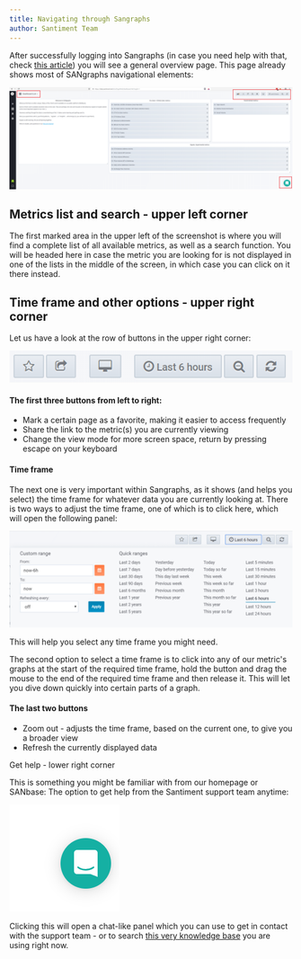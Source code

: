 ```yaml
---
title: Navigating through Sangraphs
author: Santiment Team
---
```


After successfully logging into Sangraphs (in case you need help with
that, check [this
article](/intercom-articles/getting-started/sangraphs/logging-into-sangraphs))
you will see a general overview page. This page already shows most of
SANgraphs navigational elements:

![](02_sangraphs_navigation.png)

## Metrics list and search - upper left corner

The first marked area in the upper left of the screenshot is where you
will find a complete list of all available metrics, as well as a search
function. You will be headed here in case the metric you are looking for
is not displayed in one of the lists in the middle of the screen, in
which case you can click on it there instead.

## Time frame and other options - upper right corner

Let us have a look at the row of buttons in the upper right corner:

![](03_sangraphs_navigation.png)

#### The first three buttons from left to right:

-   Mark a certain page as a favorite, making it easier to access
    frequently
-   Share the link to the metric(s) you are currently viewing
-   Change the view mode for more screen space, return by pressing
    escape on your keyboard

#### Time frame

The next one is very important within Sangraphs, as it shows (and helps
you select) the time frame for whatever data you are currently looking
at. There is two ways to adjust the time frame, one of which is to click
here, which will open the following panel:

![](13_sangraphs_time_range_selection.png)

This will help you select any time frame you might need.

The second option to select a time frame is to click into any of our
metric's graphs at the start of the required time frame, hold the
button and drag the mouse to the end of the required time frame and then
release it. This will let you dive down quickly into certain parts of a
graph.

#### The last two buttons

-   Zoom out - adjusts the time frame, based on the current one, to give
    you a broader view
-   Refresh the currently displayed data

Get help - lower right corner

This is something you might be familiar with from our homepage or
SANbase: The option to get help from the Santiment support team anytime:

![](08_intercom.png)

Clicking this will open a chat-like panel which you can use to get in
contact with the support team - or to search [this very knowledge
base](/) you are using right now.
